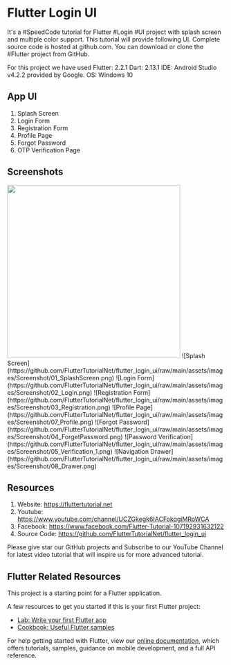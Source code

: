 # Flutter Login UI 

It's a #SpeedCode tutorial for Flutter #Login #UI project with splash screen and multiple color support. This tutorial will provide following UI. Complete source code is hosted at github.com.  You can download or clone the #Flutter project from GitHub.  

For this project we have used 
Flutter: 2.2.1
Dart: 2.13.1
IDE: Android Studio v4.2.2 provided by Google. 
OS: Windows 10

## App UI
1. Splash Screen
2. Login Form
3. Registration Form
4. Profile Page
5. Forgot Password
6. OTP Verification Page

## Screenshots
<img src="https://github.com/FlutterTutorialNet/flutter_login_ui/raw/main/assets/images/Screenshot/01_SplashScreen.png" width="400">
![Splash Screen](https://github.com/FlutterTutorialNet/flutter_login_ui/raw/main/assets/images/Screenshot/01_SplashScreen.png)
![Login Form](https://github.com/FlutterTutorialNet/flutter_login_ui/raw/main/assets/images/Screenshot/02_Login.png)
![Registration Form](https://github.com/FlutterTutorialNet/flutter_login_ui/raw/main/assets/images/Screenshot/03_Registration.png)
![Profile Page](https://github.com/FlutterTutorialNet/flutter_login_ui/raw/main/assets/images/Screenshot/07_Profile.png)
![Forgot Password](https://github.com/FlutterTutorialNet/flutter_login_ui/raw/main/assets/images/Screenshot/04_ForgetPassword.png)
![Password Verification](https://github.com/FlutterTutorialNet/flutter_login_ui/raw/main/assets/images/Screenshot/05_Verification_1.png)
![Navigation Drawer](https://github.com/FlutterTutorialNet/flutter_login_ui/raw/main/assets/images/Screenshot/08_Drawer.png)


## Resources
1. Website: https://fluttertutorial.net
2. Youtube: https://www.youtube.com/channel/UCZGkegk6IACFokqgiMRoWCA
3. Facebook: https://www.facebook.com/Flutter-Tutorial-107192931632122
4. Source Code: https://github.com/FlutterTutorialNet/flutter_login_ui

Please give star our GitHub projects and Subscribe to our YouTube Channel for latest video tutorial that will inspire us for more advanced tutorial.


## Flutter Related Resources

This project is a starting point for a Flutter application.

A few resources to get you started if this is your first Flutter project:

- [Lab: Write your first Flutter app](https://flutter.dev/docs/get-started/codelab)
- [Cookbook: Useful Flutter samples](https://flutter.dev/docs/cookbook)

For help getting started with Flutter, view our
[online documentation](https://flutter.dev/docs), which offers tutorials,
samples, guidance on mobile development, and a full API reference.
